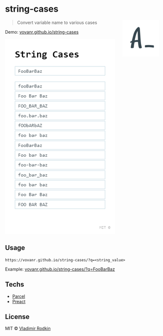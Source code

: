# string-cases

<img align="right" width="120" height="120"
     src="./logo.svg" alt="String Cases logo">

> Convert variable name to various cases

Demo: [vovanr.github.io/string-cases][demo]

![](preview.png)

## Usage

`https://vovanr.github.io/string-cases/?q=<string_value>`

Example: [vovanr.github.io/string-cases/?q=FooBarBaz](https://vovanr.github.io/string-cases/?q=FooBarBaz)

## Techs

- [Parcel](https://parceljs.org/)
- [Preact](https://preactjs.com/)

## License
MIT © [Vladimir Rodkin](https://github.com/VovanR)

[demo]: https://vovanr.github.io/string-cases
